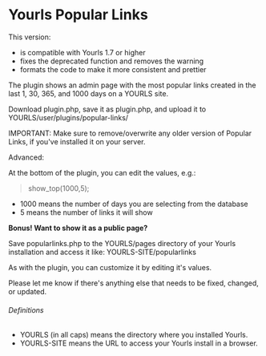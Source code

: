 # Yourls Popular Links

This version:
* is compatible with Yourls 1.7 or higher
* fixes the deprecated function and removes the warning
* formats the code to make it more consistent and prettier

The plugin shows an admin page with the most popular links created in the last 1, 30, 365, and 1000 days on a YOURLS site.

Download plugin.php, save it as plugin.php, and upload it to YOURLS/user/plugins/popular-links/

IMPORTANT:  Make sure to remove/overwrite any older version of Popular Links, if you've installed it on your server.

Advanced:

At the bottom of the plugin, you can edit the values, e.g.:

> show_top(1000,5);

* 1000 means the number of days you are selecting from the database
* 5 means the number of links it will show

**Bonus! Want to show it as a public page?**

Save popularlinks.php to the YOURLS/pages directory of your Yourls installation
and access it like: YOURLS-SITE/popularlinks

As with the plugin, you can customize it by editing it's values.

Please let me know if there's anything else that needs to be fixed, changed, or updated.

###### Definitions
* YOURLS (in all caps) means the directory where you installed Yourls.
* YOURLS-SITE means the URL to access your Yourls install in a browser.
